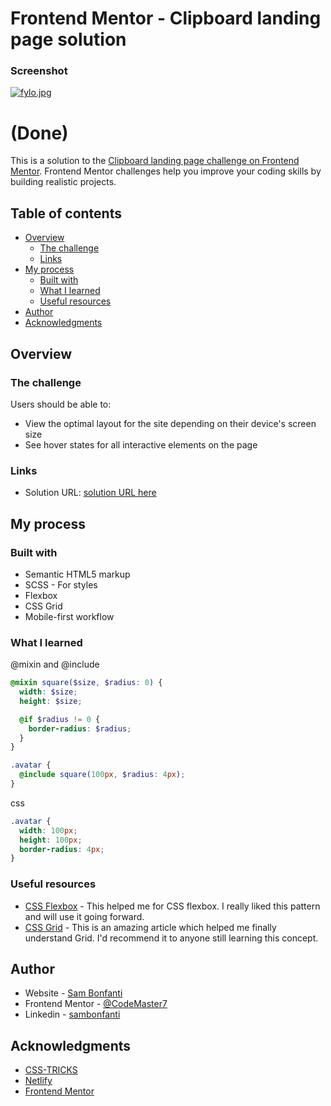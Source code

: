 # Frontend Mentor - Clipboard landing page solution
### Screenshot

[![fylo.jpg](https://i.postimg.cc/1Rq3nF85/fylo.jpg)](https://hungry-hugle-940d05.netlify.app/)
# (Done)

This is a solution to the [Clipboard landing page challenge on Frontend Mentor](https://www.frontendmentor.io/challenges/clipboard-landing-page-5cc9bccd6c4c91111378ecb9). Frontend Mentor challenges help you improve your coding skills by building realistic projects.

## Table of contents

- [Overview](#overview)
  - [The challenge](#the-challenge)
  - [Links](#links)
- [My process](#my-process)
  - [Built with](#built-with)
  - [What I learned](#what-i-learned)
  - [Useful resources](#useful-resources)
- [Author](#author)
- [Acknowledgments](#acknowledgments)


## Overview

### The challenge

Users should be able to:

- View the optimal layout for the site depending on their device's screen size
- See hover states for all interactive elements on the page

### Links

- Solution URL: [solution URL here](https://www.frontendmentor.io/solutions)
<!-- - Live Site URL: [live site URL here](https://youthful-northcutt-b93b58.netlify.app/) -->

## My process

### Built with

- Semantic HTML5 markup
- SCSS - For styles
- Flexbox
- CSS Grid
- Mobile-first workflow

### What I learned

@mixin and @include

```scss
@mixin square($size, $radius: 0) {
  width: $size;
  height: $size;

  @if $radius != 0 {
    border-radius: $radius;
  }
}

.avatar {
  @include square(100px, $radius: 4px);
}
```
css
```css
.avatar {
  width: 100px;
  height: 100px;
  border-radius: 4px;
}
```

### Useful resources

- [CSS Flexbox](https://css-tricks.com/snippets/css/a-guide-to-flexbox/) - This helped me for CSS flexbox. I really liked this pattern and will use it going forward.
- [CSS Grid](https://css-tricks.com/snippets/css/complete-guide-grid/) - This is an amazing article which helped me finally understand Grid. I'd recommend it to anyone still learning this concept.

## Author

- Website - [Sam Bonfanti](https://sambonfanti.club/)
- Frontend Mentor - [@CodeMaster7](https://www.frontendmentor.io/profile/CodeMaster7)
- Linkedin - [sambonfanti](https://www.linkedin.com/in/sambonfanti/)

## Acknowledgments

* [CSS-TRICKS](https://css-tricks.com/)
* [Netlify](https://www.netlify.com/)
* [Frontend Mentor](https://www.frontendmentor.io/challenges)